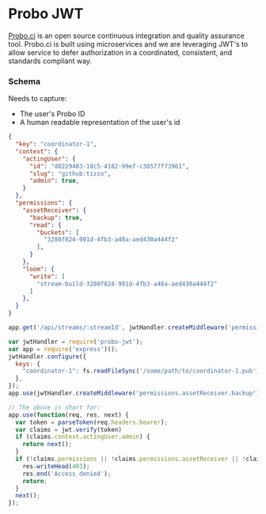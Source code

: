 # Probo JWT

[Probo.ci](http://probo.ci) is an open source continuous integration and quality assurance tool. Probo.ci is built using microservices and we are leveraging JWT's to allow service to defer authorization in a coordinated, consistent, and standards compliant way.

### Schema

Needs to capture:

  - The user's Probo ID
  - A human readable representation of the user's id

``` json
{
  "key": "coordinator-1",
  "context": {
    "actingUser": {
      "id": "d0229483-18c5-4182-99ef-c38577f73961",
      "slug": "github:tizzo",
      "admin": true,
    }
  },
  "permissions": {
    "assetReceiver": {
      "backup": true,
      "read": {
        "buckets": [
          "3280f824-991d-4fb3-a48a-aed430a444f2"
        ],
      }
    },
    "loom": {
      "write": [
        "stream-build-3280f824-991d-4fb3-a48a-aed430a444f2"
      ]
    },
  }
}
```

``` javascript
app.get('/api/streams/:streamId', jwtHandler.createMiddleware('permissions.loom.write', 'req.params.streamId'), function(req,res) { /* do stuff. */});
```

``` javascript
var jwtHandler = require('probo-jwt');
var app = require('express')();
jwtHandler.configure({
  keys: {
    "coordinator-1": fs.readFileSync('/some/path/to/coordinator-1.pub'),
  },
});
app.use(jwtHandler.createMiddleware('permissions.assetReceiver.backup'));

// The above is short for:
app.use(function(req, res, next) {
  var token = parseToken(req.headers.bearer);
  var claims = jwt.verify(token)
  if (claims.context.actingUser.admin) {
    return next();
  }
  if (!claims.permissions || !claims.permissions.assetReceiver || !claims.permissions.assetReceiver.backup) {
    res.writeHead(403);
    res.end('Access denied');
    return;
  }
  next();
});
```
